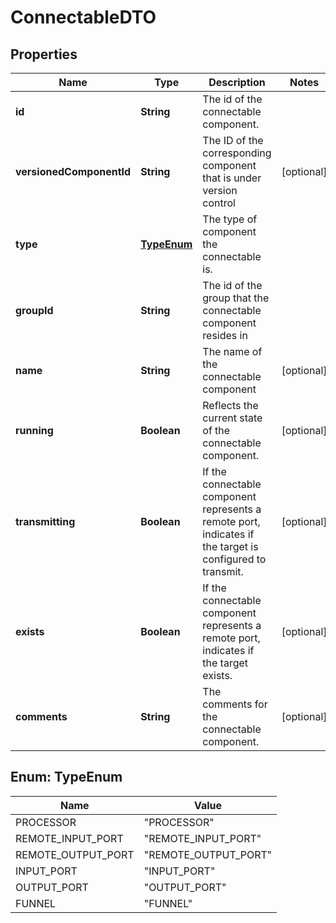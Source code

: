 

# ConnectableDTO

## Properties

Name | Type | Description | Notes
------------ | ------------- | ------------- | -------------
**id** | **String** | The id of the connectable component. | 
**versionedComponentId** | **String** | The ID of the corresponding component that is under version control |  [optional]
**type** | [**TypeEnum**](#TypeEnum) | The type of component the connectable is. | 
**groupId** | **String** | The id of the group that the connectable component resides in | 
**name** | **String** | The name of the connectable component |  [optional]
**running** | **Boolean** | Reflects the current state of the connectable component. |  [optional]
**transmitting** | **Boolean** | If the connectable component represents a remote port, indicates if the target is configured to transmit. |  [optional]
**exists** | **Boolean** | If the connectable component represents a remote port, indicates if the target exists. |  [optional]
**comments** | **String** | The comments for the connectable component. |  [optional]



## Enum: TypeEnum

Name | Value
---- | -----
PROCESSOR | &quot;PROCESSOR&quot;
REMOTE_INPUT_PORT | &quot;REMOTE_INPUT_PORT&quot;
REMOTE_OUTPUT_PORT | &quot;REMOTE_OUTPUT_PORT&quot;
INPUT_PORT | &quot;INPUT_PORT&quot;
OUTPUT_PORT | &quot;OUTPUT_PORT&quot;
FUNNEL | &quot;FUNNEL&quot;



